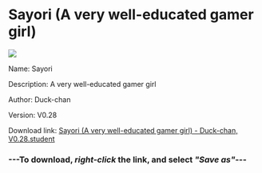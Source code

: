 # Sayori (A very well-educated gamer girl)

<img src = "https://raw.githubusercontent.com/Arbiter1223/Koukou-Gurashi-Custom-Students/master/Students/Files/Sayori%20(A%20very%20well-educated%20gamer%20girl).png">

Name: Sayori

Description: A very well-educated gamer girl

Author: Duck-chan

Version: V0.28

Download link: <a href="https://raw.githubusercontent.com/Arbiter1223/Koukou-Gurashi-Custom-Students/master/Students/Files/Sayori%20(A%20very%20well-educated%20gamer%20girl)%20-%20Duck-chan%2C%20V0.28.student">Sayori (A very well-educated gamer girl) - Duck-chan, V0.28.student</a>

### ---**To download, _right-click_ the link, and select _"Save as"_**---
